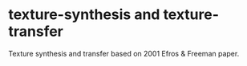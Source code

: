 # texture-synthesis and texture-transfer
Texture synthesis and transfer based on 2001 Efros &amp; Freeman paper.
